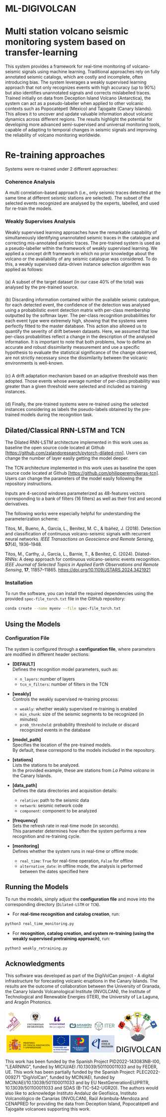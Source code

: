 # ML-DIGIVOLCAN
# Multi station volcano seismic monitoring system based on transfer-learning
This system provides a framework for real-time monitoring of volcano-seismic signals using machine learning. Traditional approaches rely on fully annotated seismic catalogs, which are costly and incomplete, often introducing bias. The system leverages a weakly supervised learning approach that not only recognizes events with high accuracy (up to 90%) but also identifies unannotated signals and corrects mislabelled traces.
Trained initially on data from Deception Island Volcano (Antarctica), the system can act as a pseudo-labeller when applied to other volcanic contexts such as Popocatépetl (Mexico) and Tajogaite (Canary Islands). This allows it to uncover and update valuable information about volcanic dynamics across different regions.
The results highlight the potential for developing more advanced semi-supervised and universal monitoring tools, capable of adapting to temporal changes in seismic signals and improving the reliability of volcano monitoring worldwide.

# Re-training approaches
Systems were re-trained under 2 different approaches: 

### Coherence Analysis
A multi correlation-based approach (i.e., only seismic traces detected at the same time at different seismic stations are selected). The subset of the selected events recognized are analysed by the experts, labelled, and used for re-train the models.

### Weakly Supervises Analysis
Weakly supervised learning approaches have the remarkable capability of simultaneously identifying unannotated seismic traces in the catalogue and correcting mis-annotated seismic traces. The pre-trained system is used as a pseudo-labeller within the framework of weakly supervised learning. We applied a concept drift framework in which no prior knowledge about the volcano or the availability of any seismic catalogue was considered. To do this, a weakly supervised
data-driven instance selection algorithm was applied as follows:
#####
  (a) A subset of the target dataset (in our case 40% of the total) was analysed by the pre-trained source.
#####
  (b) Discarding information contained within the available seismic catalogue, for each detected event, the confidence of the detection was analysed using a probabilistic event detection matrix with per-class membership outputted by the softmax layer. The per-class recognition probabilities for each event type were extremely high, showing that the systems were perfectly fitted to the master database. This action also allowed us to quantify the severity of drift between datasets. Here, we assumed that low per-class probabilities reflect a change in the description of the analysed information. It is important to note that both problems, how to define an accurate and robust dissimilarity measurement and use a specific hypothesis to evaluate
the statistical significance of the change observed, are not strictly necessary since the dissimilarity between the volcanic environments is well-known.
#####
  (c) A drift adaptation mechanism based on an adaptive threshold was then adopted. Those events whose average number of per-class probability was greater than a given threshold were selected and included as training instances.
  #####
  (d) Finally, the pre-trained systems were re-trained using the selected instances considering as labels the pseudo-labels obtained by the pre-trained models during the recognition task.


## Dilated/Classical RNN-LSTM and TCN

The Dilated RNN-LSTM architecture implemented in this work uses as baseline the open source code located at Github [https://github.com/zalandoresearch/pytorch-dilated-rnn]. Users can change the number of layer easily getting the model deeper.

The TCN architecture implemented in this work uses as baseline the open source code located at Github [https://github.com/philipperemy/keras-tcn]. Users can change the parameters of the model easily following the repository instructions.

Inputs are 4-second windows parameterized as 48-features vectors corresponding to a bank of filters (16 filters) as well as their first and second derivatives.

The following works were especially helpful for understanding the parameterization scheme:   

Titos, M., Bueno, A., García, L., Benítez, M. C., & Ibáñez, J. (2018). Detection and classification of continuous volcano-seismic signals with recurrent neural networks. *IEEE Transactions on Geoscience and Remote Sensing*, **57**(4), 1936–1948.  

Titos, M., Carthy, J., García, L., Barnie, T., & Benítez, C. (2024). Dilated-RNNs: A deep approach for continuous volcano-seismic events recognition. *IEEE Journal of Selected Topics in Applied Earth Observations and Remote Sensing*, **17**, 11857–11865. https://doi.org/10.1109/JSTARS.2024.3421921 

### Installation

To run the software, you can install the required dependencies using the provided `spec-file_torch.txt` file in the GitHub repository:  

```bash
conda create --name myenv --file spec-file_torch.txt
``` 

## Using the Models

### Configuration File
The system is configured through a **configuration file**, where parameters are modified in different header sections:

- **[DEFAULT]**  
  Defines the recognition model parameters, such as:  
  - `n_layers`: number of layers  
  - `tcn_n_filters`: number of filters in the TCN  

- **[weakly]**  
  Controls the weakly supervised re-training process:  
  - `weakly`: whether weakly supervised re-training is enabled  
  - `min_chunk`: size of the seismic segments to be recognized (in minutes)  
  - `prob_threshold`: probability threshold to include or discard recognized events in the database  

- **[model_path]**  
  Specifies the location of the pre-trained models.  
  By default, these correspond to the models included in the repository.  

- **[stations]**  
  Lists the stations to be analyzed.  
  In the provided example, these are stations from *La Palma volcano* in the Canary Islands.  

- **[data_path]**  
  Defines the data directories and acquisition details:  
  - `relative`: path to the seismic data  
  - `network`: seismic network code  
  - `component`: component to be analyzed  

- **[frequency]**  
  Sets the refresh rate in real-time mode (in seconds).  
  This parameter determines how often the system performs a new recognition and re-training cycle.  

- **[monitoring]**  
  Defines whether the system runs in real-time or offline mode:  
  - `real_time`: `True` for real-time operation, `False` for offline  
  - `alternative_date`: in offline mode, the analysis is performed between the dates specified here

## Running the Models

To run the models, simply adjust the **configuration file** and move into the corresponding directory (`Dilated-LSTM` or `TCN`).  

- For **real-time recognition and catalog creation**, run:  

```bash
python3 real_time_monitoring.py
```

- For **recognition, catalog creation, and system re-training (using the weakly supervised pretraining approach)**, run:  

```bash
python3 weakly_retraining.py
```
## Acknowledgments

This software was developed as part of the DigiVolCan project - A digital infrastructure for forecasting volcanic eruptions in the Canary Islands.
The results are the outcome of collaboration between the University of Granada, the Canary Islands Volcanological Institute (INVOLCAN), the Institute of Technological and Renewable Energies (ITER), the University of La Laguna, and Aragón Photonics.

![Project Screenshot](./logo.png)

This work has been funded by the Spanish Project PID2022-143083NB-I00, “LEARNING”, funded by MICIU/AEI /10.13039/501100011033 and by FEDER, UE. This work has been partially funded by the Spanish Project: PLEC2022-009271 “DigiVolCan”, funded by MCIN/AEI, funded by MCIN/AEI/10.13039/501100011033 and by EU NextGenerationEU/PRTR, 10.13039/501100011033 and SDAS (B-TIC-542-UGR20). The authors would also like to acknowledge Instituto Andaluz de Geofísica,  Instituto Volcanológico de Canarias (INVOLCAN), Raúl Arámbula-Mendoza and CENAPRED for providing the data from Deception Island, Popocatépetl and Tajogaite volcanoes supporting this work. 


